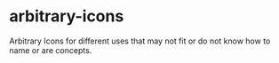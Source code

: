 # arbitrary-icons
Arbitrary Icons for different uses that may not fit or do not know how to name or are concepts.
